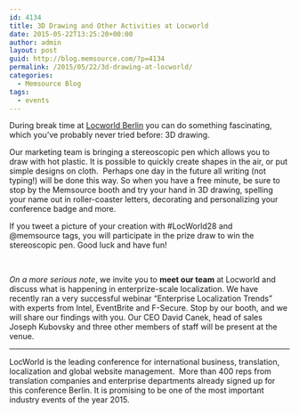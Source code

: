 ```yaml
---
id: 4134
title: 3D Drawing and Other Activities at Locworld
date: 2015-05-22T13:25:20+00:00
author: admin
layout: post
guid: http://blog.memsource.com/?p=4134
permalink: /2015/05/22/3d-drawing-at-locworld/
categories:
  - Memsource Blog
tags:
  - events
---
```

During break time at [Locworld Berlin](http://locworld.com/) you can do something fascinating, which you&#8217;ve probably never tried before: 3D drawing.

Our marketing team is bringing a stereoscopic pen which allows you to draw with hot plastic. It is possible to quickly create shapes in the air, or put simple designs on cloth.  Perhaps one day in the future all writing (not typing!) will be done this way. So when you have a free minute, be sure to stop by the Memsource booth and try your hand in 3D drawing, spelling your name out in roller-coaster letters, decorating and personalizing your conference badge and more.<!--more-->

If you tweet a picture of your creation with #LocWorld28 and @memsource tags, you will participate in the prize draw to win the stereoscopic pen. Good luck and have fun!



&nbsp;

_On a more serious note_, we invite you to **meet our team** at Locworld and discuss what is happening in enterprize-scale localization. We have recently ran a very successful webinar “Enterprise Localization Trends” with experts from Intel, EventBrite and F-Secure. Stop by our booth, and we will share our findings with you. Our CEO David Canek, head of sales Joseph Kubovsky and three other members of staff will be present at the venue.

* * *

LocWorld is the leading conference for international business, translation, localization and global website management.  More than 400 reps from translation companies and enterprise departments already signed up for this conference Berlin. It is promising to be one of the most important industry events of the year 2015.

&nbsp;